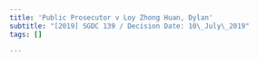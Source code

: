 ```yaml
---
title: 'Public Prosecutor v Loy Zhong Huan, Dylan'
subtitle: "[2019] SGDC 139 / Decision Date: 10\_July\_2019"
tags: []

---
```

